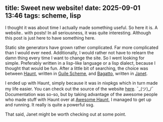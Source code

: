 title: Sweet new website!
date: 2025-09-01 13:46
tags: scheme, lisp
---

I thought it was about time I actually made something useful. So here it is. A
website.. with posts! In all seriousness, it was quite interesting. Although
this post is just here to have something here.

Static site generators have grown rather complicated. Far more complicated than
I would ever need. Additionally, I would rather not have to relearn the damn
thing every time I want to change the site. So I went looking for simple.
Preferably written in a lisp-like language or a lisp dialect, because I thought
that would be fun. After a little bit of searching, the choice was between
[Haunt](https://dthompson.us/projects/haunt.html), written in [Guile
Scheme](https://www.gnu.org/software/guile/), and
[Bagatto](https://bagatto.co/), written in [Janet](https://janet-lang.org/).

I ended up with Haunt, simply because it was in nixpkgs which in turn made my
life easier. You can check out the source of the website
[here](https://git.marius.pm/website/). ¯\_(ツ)_/¯ Documentation was so-so, but
by taking advantage of the awesome people who made stuff with Haunt over at
[Awesome Haunt](https://awesome.haunt.page/), I managed to get up and running.
It really is quite a powerful ssg.

That said, Janet might be worth checking out at some point.
